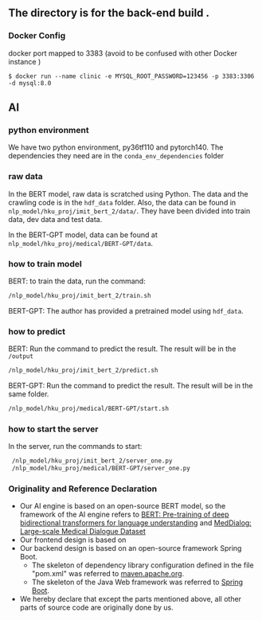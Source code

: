 ## The directory is for the back-end build .

### Docker Config
docker port mapped to 3383 (avoid to be confused with other Docker instance )
```
$ docker run --name clinic -e MYSQL_ROOT_PASSWORD=123456 -p 3383:3306 -d mysql:8.0 
```

## AI

### python environment
We have two python environment, py36tf110 and pytorch140.
The dependencies they need are in the <code>conda_env_dependencies</code>  folder

### raw data
In the BERT model, raw data is scratched using Python. The data and the crawling code is in the <code>hdf_data</code> folder. Also, the data can be found in <code>nlp_model/hku_proj/imit_bert_2/data/</code>. They have been divided into train data, dev data and test data.

In the BERT-GPT model, data can be found at <code>nlp_model/hku_proj/medical/BERT-GPT/data</code>.

### how to train model

BERT: to train the data, run the command:

```sh
/nlp_model/hku_proj/imit_bert_2/train.sh
```

BERT-GPT: The author has provided a pretrained model using <code>hdf_data</code>.

### how to predict

BERT: Run the command  to predict the result. The result will be in the <code>/output</code> 

```sh
/nlp_model/hku_proj/imit_bert_2/predict.sh
```

BERT-GPT: Run the command to predict the result. The result will be in the same folder.

```sh
/nlp_model/hku_proj/medical/BERT-GPT/start.sh
```



### how to start the server

In the server, run the commands to start:

```sh
 /nlp_model/hku_proj/imit_bert_2/server_one.py
 /nlp_model/hku_proj/medical/BERT-GPT/server_one.py
```


### Originality and Reference Declaration

* Our AI engine is based on an open-source BERT model, so the framework of the AI engine refers to [BERT: Pre-training of deep bidirectional transformers for language understanding](https://github.com/google-research/bert) and [MedDialog: Large-scale Medical Dialogue Dataset](https://github.com/UCSD-AI4H/Medical-Dialogue-System)
* Our frontend design is based on 
* Our backend design is based on an open-source framework Spring Boot. 
  * The skeleton of dependency library configuration defined in the file "pom.xml" was referred to [maven.apache.org](https://maven.apache.org/guides/introduction/introduction-to-the-pom.html#:~:text=Available%20Variables-,What%20is%20a%20POM%3F,default%20values%20for%20most%20projects.). 
  * The skeleton of the Java Web framework was referred to [Spring Boot](https://spring.io/guides/gs/spring-boot/).
* We hereby declare that except the parts mentioned above, all other parts of source code are originally done by us.
